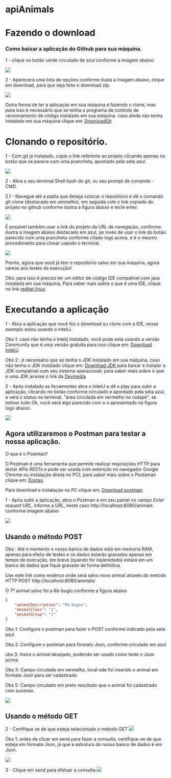 # apiAnimals


# Fazendo o download

### Como baixar a aplicação do Github para sua máquina.
1 - clique no botão verde circulado de azul conforme a imagem abaixo:

![](images/downloadZip1.png)


2 - Aparecerá uma lista de opções conforme ilusta a imagem abaixo, clique em download, para que seja feito o download zip.

![](images/downloadZip2.png)

Outra forma de ter a aplicação em sua máquina é fazendo o clone,
mas para isso é necessário que se tenha o programa de controle de versionamento de código instalado em sua máquina. caso ainda não tenha instalado em sua máquina clique em: [DownloadGit](https://git-scm.com/)

# Clonando o repositório.

1 - Com git já instalado, copie o link referente ao projeto clicando apenas no botão que se parece com uma prancheta, apontado pela seta azul.

![](images/clone1.png)

2 - Abra o seu terminal Shell bash do git, ou seu prompt de comando - CMD.  

2.1 - Navegue até a pasta que deseja colocar o repositório e dê o comando 
git clone (destacado em vermelho), em seguida cole o link copiado do projeto no github conforme ilustra a figura abaixo e tecle enter.

![](images/gitClone1.png)

É possível também usar o link do projeto da URL de navegação, conforme ilustra a imagem abaixo destacado em azul, ao invés de usar o link do botão parecido com uma prancheta conforme citado logo acima, e é o mesmo procedimento para clonar usando o terminal.

![](images/linkPainelNavegacao.png)

Pronto, agora que você já tem o repositório salvo em sua máquina, agora vamos aos testes de execução!

Obs: para isso é preciso ter um editor de código IDE compativel com java instalada em sua máquina,  Para saber mais sobre o que é uma IDE, clique no link [redhat linux]( https://www.redhat.com/pt-br/topics/middleware/what-is-ide).



# Executando a aplicação

1 - Abra a aplicação que você fez o download ou clone com a IDE, nesse exemplo estou usando o InteliJ.

Obs 1: caso não tenha o Intelij instalado, você pode esta usando a versão Community que é uma versão gratuita para isso clique em: [Download InteliJ](https://www.jetbrains.com/pt-br/idea/download/#section=windows).
 

Obs 2 : é necessário que se tenha o JDK instalado em sua máquina, caso não tenha o JDK 
instalado clique em: [Download JDK](https://www.oracle.com/br/java/technologies/javase-jdk11-downloads.html) para baixar e instalar o JDK compatível com seu sistema operacional;  para saber mais sobre o que é uma JDK acesse o link da [Devmedia]( https://www.devmedia.com.br/introducao-ao-java-jdk/28896)


2 - Após instalado as ferramentas abra o InteliJ e dê o play para subir a aplicação, clicando no botão conforme circulado e apontado pela seta azul, e verá o status no terminal, "área circulada em vermelho no rodapé", se estiver tudo Ok, você verá algo parecido com o o apresentado na figura logo abaixo.

![](images/terminalIntelij.png)

## Agora utilizaremos o Postman para testar a nossa aplicação.

O que é o Postman?

O Postman é uma ferramenta que permite realizar requisições HTTP para testar APIs RESTs e pode ser usada com extenção no navegador Google Chrome ou instalação direta no PC); para saber mais  sobre o Postaman clique em: [Enotas](https://enotas.com.br/blog/postman/).

Para download e instalação no PC clique em: [Download postman](https://www.postman.com/downloads/).

1 - Após subir a aplicação, abra o Postman e em seu painel no campo _Enter request URL_, informe a URL, neste caso http://localhost:8080/animals conforme imagem abaixo

![](images/urlPostaman.png)

## Usando o método POST

Obs : Até o momento o nosso banco de dados está em memoria  RAM, apenas para efeito de testes e os dados estarão gravados apenas em tempo de execução, em breve (quando for inplenetado) estará em um banco de dados que fique gravado de forma definitiva.

Use este link como enderço onde será salvo  novo animal através do metodo HTTP POST http://localhost:8080/animals/


O 7º animal salvo foi a Rã-bugio conforme a figura abaixo 
```json
{
    "animalDescription": "Rã-bugio",
    "animalClass": "1",
    "animalGroup": "1"
}

```
Obs 1: Configure o postman para fazer o POST conforme indicado pela seta azul.

Obs 2: Configure o postman para formato Json, conforme circulado em azul

obs 3: Insira o animal desejado, podendo ser usado como teste o Json acima

Obs 3: Campo circulado em vermelho, local ode foi inserido o animal em formato Json para ser cadastrado

Obs 5: Campo circulado em preto resultado que o animal foi cadastrado com sucesso.


![](images/postAnfibio1.png)

## Usando o método GET

2 - Certifique se de que esteja selecionado o método GET
![](images/get.png)

Obs 1: antes de clicar em send para fazer a consulta, certifique-se de que esteja em formato Json, já que a estrutura do nosso banco de dados é em Json.


![](images/selecioneJson.png)

3 - Clique em send para efetuar a consulta
![](images/send.png)

